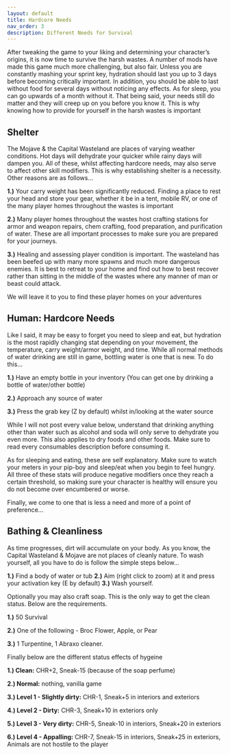 ```yaml
---
layout: default
title: Hardcore Needs
nav_order: 3
description: Different Needs for Survival
---
```


After tweaking the game to your liking and determining your character’s origins, it is now time to survive the harsh wastes. A number of mods have made this game much more challenging, but also fair. Unless you are constantly mashing your sprint key, hydration should last you up to 3 days before becoming critically important. In addition, you should be able to last without food for several days without noticing any effects. As for sleep, you can go upwards of a month without it. That being said, your needs still do matter and they will creep up on you before you know it. This is why knowing how to provide for yourself in the harsh wastes is important

## **Shelter**

The Mojave & the Capital Wasteland are places of varying weather conditions. Hot days will dehydrate your quicker while rainy days will dampen you. All of these, whilst affecting hardcore needs, may also serve to affect other skill modifiers. This is why establishing shelter is a necessity. Other reasons are as follows...

**1.)** Your carry weight has been significantly reduced. Finding a place to rest your head and store your gear, whether it be in a tent, mobile RV, or one of the many player homes throughout the wastes is important

**2.)** Many player homes throughout the wastes host crafting stations for armor and weapon repairs, chem crafting, food preparation, and purification of water. These are all important processes to make sure you are prepared for your journeys.

**3.)** Healing and assessing player condition is important. The wasteland has been beefed up with many more spawns and much more dangerous enemies. It is best to retreat to your home and find out how to best recover rather than sitting in the middle of the wastes where any manner of man or beast could attack.

We will leave it to you to find these player homes on your adventures

## **Human: Hardcore Needs**
Like I said, it may be easy to forget you need to sleep and eat, but hydration is the most rapidly changing stat depending on your movement, the temperature, carry weight/armor weight, and time. While all normal methods of water drinking are still in game, bottling water is one that is new. To do this…

**1.)** Have an empty bottle in your inventory (You can get one by drinking a bottle of water/other bottle)

**2.)** Approach any source of water 

**3.)** Press the grab key (Z by default) whilst in/looking at the water source

While I will not post every value below, understand that drinking anything other than water such as alcohol and soda will only serve to dehydrate you even more. This also applies to dry foods and other foods. Make sure to read every consumables description before consuming it.

As for sleeping and eating, these are self explanatory. Make sure to watch your meters in your pip-boy and sleep/eat when you begin to feel hungry. All three of these stats will produce negative modifiers once they reach a certain threshold, so making sure your character is healthy will ensure you do not become over encumbered or worse.

Finally, we come to one that is less a need and more of a point of preference...

## **Bathing & Cleanliness**

As time progresses, dirt will accumulate on your body. As you know, the Capital Wasteland & Mojave are not places of cleanly nature. To wash yourself, all you have to do is follow the simple steps below...

**1.)** Find a body of water or tub
**2.)** Aim (right click to zoom) at it and press your activation key (E by default)
**3.)** Wash yourself.

Optionally you may also craft soap. This is the only way to get the clean status. Below are the requirements.

**1.)** 50 Survival

**2.)** One of the following - Broc Flower, Apple, or Pear

**3.)** 1 Turpentine, 1 Abraxo cleaner.

Finally below are the different status effects of hygeine

**1.) Clean:** CHR+2, Sneak-15 (because of the soap perfume)

**2.) Normal:** nothing, vanilla game

**3.) Level 1 - Slightly dirty:** CHR-1, Sneak+5 in interiors and exteriors

**4.) Level 2 - Dirty:** CHR-3, Sneak+10 in exteriors only

**5.) Level 3 - Very dirty:** CHR-5, Sneak-10 in interiors, Sneak+20 in exteriors

**6.) Level 4 - Appalling:** CHR-7, Sneak-15 in interiors, Sneak+25 in exteriors, Animals are not hostile to the player
